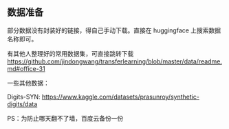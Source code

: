 ## 数据准备
部分数据没有封装好的链接，得自己手动下载。直接在 huggingface 上搜索数据名称即可。

有其他人整理好的常用数据集，可直接跳转下载
https://github.com/jindongwang/transferlearning/blob/master/data/readme.md#office-31


一些其他数据：

Digits-SYN: https://www.kaggle.com/datasets/prasunroy/synthetic-digits/data




PS：为防止哪天翻不了墙，百度云备份一份